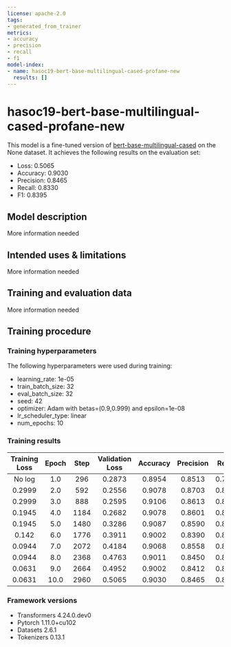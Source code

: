 ```yaml
---
license: apache-2.0
tags:
- generated_from_trainer
metrics:
- accuracy
- precision
- recall
- f1
model-index:
- name: hasoc19-bert-base-multilingual-cased-profane-new
  results: []
---
```


<!-- This model card has been generated automatically according to the information the Trainer had access to. You
should probably proofread and complete it, then remove this comment. -->

# hasoc19-bert-base-multilingual-cased-profane-new

This model is a fine-tuned version of [bert-base-multilingual-cased](https://huggingface.co/bert-base-multilingual-cased) on the None dataset.
It achieves the following results on the evaluation set:
- Loss: 0.5065
- Accuracy: 0.9030
- Precision: 0.8465
- Recall: 0.8330
- F1: 0.8395

## Model description

More information needed

## Intended uses & limitations

More information needed

## Training and evaluation data

More information needed

## Training procedure

### Training hyperparameters

The following hyperparameters were used during training:
- learning_rate: 1e-05
- train_batch_size: 32
- eval_batch_size: 32
- seed: 42
- optimizer: Adam with betas=(0.9,0.999) and epsilon=1e-08
- lr_scheduler_type: linear
- num_epochs: 10

### Training results

| Training Loss | Epoch | Step | Validation Loss | Accuracy | Precision | Recall | F1     |
|:-------------:|:-----:|:----:|:---------------:|:--------:|:---------:|:------:|:------:|
| No log        | 1.0   | 296  | 0.2873          | 0.8954   | 0.8513    | 0.7881 | 0.8140 |
| 0.2999        | 2.0   | 592  | 0.2556          | 0.9078   | 0.8703    | 0.8149 | 0.8385 |
| 0.2999        | 3.0   | 888  | 0.2595          | 0.9106   | 0.8613    | 0.8415 | 0.8509 |
| 0.1945        | 4.0   | 1184 | 0.2682          | 0.9078   | 0.8601    | 0.8302 | 0.8439 |
| 0.1945        | 5.0   | 1480 | 0.3286          | 0.9087   | 0.8590    | 0.8365 | 0.8471 |
| 0.142         | 6.0   | 1776 | 0.3911          | 0.9002   | 0.8390    | 0.8351 | 0.8370 |
| 0.0944        | 7.0   | 2072 | 0.4184          | 0.9068   | 0.8558    | 0.8334 | 0.8439 |
| 0.0944        | 8.0   | 2368 | 0.4763          | 0.9011   | 0.8450    | 0.8261 | 0.8350 |
| 0.0631        | 9.0   | 2664 | 0.4952          | 0.9002   | 0.8412    | 0.8293 | 0.8351 |
| 0.0631        | 10.0  | 2960 | 0.5065          | 0.9030   | 0.8465    | 0.8330 | 0.8395 |


### Framework versions

- Transformers 4.24.0.dev0
- Pytorch 1.11.0+cu102
- Datasets 2.6.1
- Tokenizers 0.13.1

